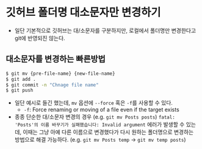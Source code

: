 # 깃허브 폴더명 대소문자만 변경하기
- 일단 기본적으로 깃허브는 대\/소문자를 구분하지만, 로컬에서 폴더명만 변경한다고 git에 반영되진 않는다.

## 대소문자를 변경하는 빠른방법
``` sh
$ git mv {pre-file-name} {new-file-name}
$ git add .
$ git commit -n "Chnage file name"
$ git push
```
- 일단 예시로 들긴 했는데, `mv` 옵션에 `--force` 혹은 `-f`를 사용할 수 있다.
  - `-f`: Force renaming or moving of a file even if the target exists
- 종종 단순한 대/소문자 변경의 경우 (e.g. `git mv Posts posts`) `fatal: 'Posts'의 이름 바꾸기가 실패했습니다: Invalid argument` 에러가 발생할 수 있는데, 이때는 그냥 아예 다른 이름으로 변경했다가 다시 원하는 폴더명으로 변경하는 방법으로 해결 가능하다. (e.g. `git mv Posts temp` -> `git mv temp posts`)
